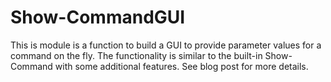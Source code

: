# Show-CommandGUI
This is module is a function to build a GUI to provide parameter values for a command on the fly.
The functionality is similar to the built-in Show-Command with some additional features.
See blog post for more details.
